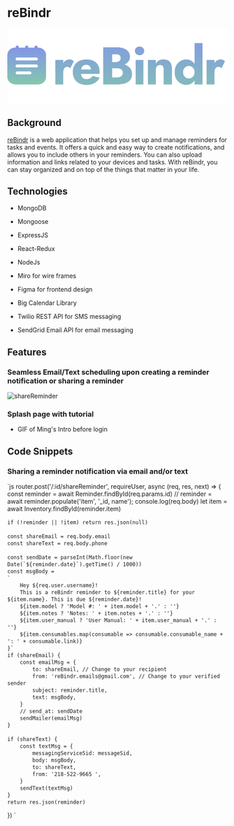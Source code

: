 # reBindr

![logo](./frontend/public/logo-color.png)

## Background

[reBindr](http://rebindr.onrender.com/) is a web application that helps you set up and manage reminders for tasks and events. It offers a quick and easy way to create notifications, and allows you to include others in your reminders. You can also upload information and links related to your devices and tasks. With reBindr, you can stay organized and on top of the things that matter in your life.

## Technologies

* MongoDB
* Mongoose
* ExpressJS
* React-Redux
* NodeJs

* Miro for wire frames
* Figma for frontend design
* Big Calendar Library
* Twilio REST API for SMS messaging
* SendGrid Email API for email messaging

## Features

### Seamless Email/Text scheduling upon creating a reminder notification or sharing a reminder

![shareReminder](https://media0.giphy.com/media/QeFvFZbst41pQbmsfU/giphy.gif?cid=790b7611f1c03a035ee70ae964ff012e689415b1df56b157&rid=giphy.gif&ct=g)



### Splash page with tutorial

* GIF of Ming's Intro before login

## Code Snippets

### Sharing a reminder notification via email and/or text

`js
router.post('/:id/shareReminder', requireUser, async (req, res, next) => {
    const reminder = await Reminder.findById(req.params.id)
    // reminder = await reminder.populate('item', '_id, name');
    console.log(req.body)
    let item = await Inventory.findById(reminder.item)

    if (!reminder || !item) return res.json(null)

    const shareEmail = req.body.email
    const shareText = req.body.phone

    const sendDate = parseInt(Math.floor(new Date(`${reminder.date}`).getTime() / 1000))
    const msgBody = 
    `   
        Hey ${req.user.username}!
        This is a reBindr reminder to ${reminder.title} for your ${item.name}. This is due ${reminder.date}!  
        ${item.model ? 'Model #: ' + item.model + '.' : ''} 
        ${item.notes ? 'Notes: ' + item.notes + '.' : ''} 
        ${item.user_manual ? 'User Manual: ' + item.user_manual + '.' : ''} 
        ${item.consumables.map(consumable => consumable.consumable_name + ': ' + consumable.link)} 
    }`
    if (shareEmail) {
        const emailMsg = {
            to: shareEmail, // Change to your recipient
            from: 'reBindr.emails@gmail.com', // Change to your verified sender
            subject: reminder.title,
            text: msgBody,
        }      
        // send_at: sendDate
        sendMailer(emailMsg)    
    }
    
    if (shareText) {
        const textMsg = {
            messagingServiceSid: messageSid,
            body: msgBody,
            to: shareText,
            from: '218-522-9665 ',
        }
        sendText(textMsg)
    }
    return res.json(reminder)
})
`

